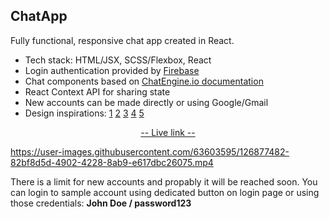 
## ChatApp

Fully functional, responsive chat app created in React. 

- Tech stack: HTML/JSX, SCSS/Flexbox, React
- Login authentication provided by [Firebase](https://firebase.google.com/)
- Chat components based on [ChatEngine.io documentation](https://chatengine.io/docs/getting_started)
- React Context API for sharing state
- New accounts can be made directly or using Google/Gmail
- Design inspirations: [1](https://dribbble.com/shots/15584991-Dashboard-Conversations) [2](https://dribbble.com/shots/14473800-Chat-Messenger-Web-App) [3](https://dribbble.com/shots/15343641-Messenger-Dark-theme) [4](https://www.youtube.com/watch?v=OBxTEe_9CgE) [5](https://dribbble.com/shots/15568094-Messaging-Dark-Light-Theme-Exploration) 

<p align="center">
  <a href="https://matt765.github.io/react-chat-app">-- Live link --</a> 
</p>

https://user-images.githubusercontent.com/63603595/126877482-82bf8d5d-4902-4228-8ab9-e617dbc26075.mp4

There is a limit for new accounts and propably it will be reached soon. 
You can login to sample account using dedicated button on login page or using those credentials:
**John Doe / password123**






